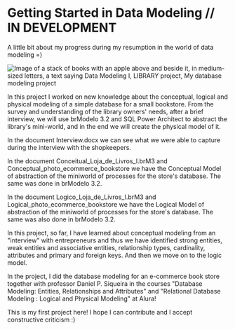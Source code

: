 # Getting Started in Data Modeling // IN DEVELOPMENT
A little bit about my progress during my resumption in the world of data modeling =)

![Image of a stack of books with an apple above and beside it, in medium-sized letters, a text saying Data Modeling I, LIBRARY project, My database modeling project](https://user-images.githubusercontent.com/102270053/179326643-0c9a82d0-0ccf-42fc-8c22-5be67989996f.png)

In this project I worked on new knowledge about the conceptual, logical and physical modeling of a simple database for a small bookstore. From the survey and understanding of the library owners' needs, after a brief interview, we will use brModelo 3.2 and SQL Power Architect to abstract the library's mini-world, and in the end we will create the physical model of it.

In the document Interview.docx we can see what we were able to capture during the interview with the shopkeepers.

In the document Conceitual_Loja_de_Livros_I.brM3 and Conceptual_photo_ecommerce_bookstore we have the Conceptual Model of abstraction of the miniworld of processes for the store's database. The same was done in brModelo 3.2.

In the document Logico_Loja_de_Livros_I.brM3 and Logical_photo_ecommerce_bookstore we have the Logical Model of abstraction of the miniworld of processes for the store's database. The same was also done in brModelo 3.2.

In this project, so far, I have learned about conceptual modeling from an "interview" with entrepreneurs and thus we have identified strong entities, weak entities and associative entities, relationship types, cardinality, attributes and primary and foreign keys. And then we move on to the logic model.

In the project, I did the database modeling for an e-commerce book store together with professor Daniel P. Siqueira in the courses "Database Modeling: Entities, Relationships and Attributes" and "Relational Database Modeling : Logical and Physical Modeling" at Alura!

This is my first project here! I hope I can contribute and I accept constructive criticism :)
